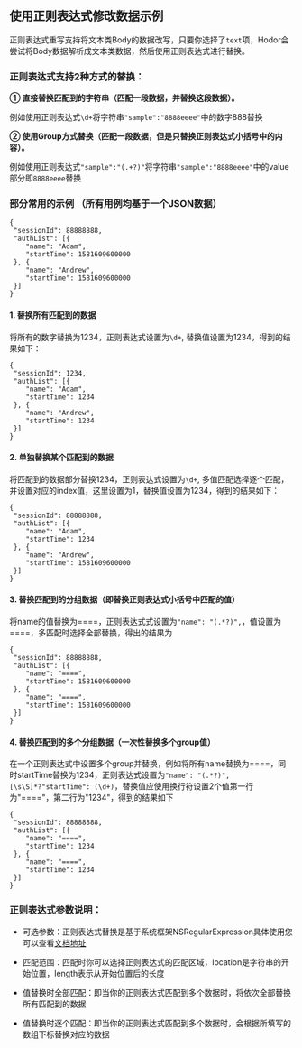## 使用正则表达式修改数据示例

正则表达式重写支持将文本类Body的数据改写，只要你选择了`text`项，Hodor会尝试将Body数据解析成文本类数据，然后使用正则表达式进行替换。  

### 正则表达式支持2种方式的替换：  
**① 直接替换匹配到的字符串（匹配一段数据，并替换这段数据）。**  

例如使用正则表达式`\d+`将字符串`"sample":"8888eeee"`中的数字888替换  

**② 使用Group方式替换（匹配一段数据，但是只替换正则表达式小括号中的内容）。**  

例如使用正则表达式`"sample":"(.+?)"`将字符串`"sample":"8888eeee"`中的value部分即`8888eeee`替换  

### 部分常用的示例 （所有用例均基于一个JSON数据） 

	{
	 "sessionId": 88888888,
	 "authList": [{
		"name": "Adam",
		"startTime": 1581609600000
	 }, {
		"name": "Andrew",
		"startTime": 1581609600000
	 }]
	}
	
#### 1. 替换所有匹配到的数据
将所有的数字替换为1234，正则表达式设置为`\d+`, 替换值设置为1234，得到的结果如下：

	{
	 "sessionId": 1234,
	 "authList": [{
		"name": "Adam",
		"startTime": 1234
	 }, {
		"name": "Andrew",
		"startTime": 1234
	 }]
	}
	
#### 2. 单独替换某个匹配到的数据
将匹配到的数据部分替换1234，正则表达式设置为`\d+`, 多值匹配选择逐个匹配，并设置对应的index值，这里设置为1，替换值设置为1234，得到的结果如下：

	{
	 "sessionId": 88888888,
	 "authList": [{
		"name": "Adam",
		"startTime": 1234
	 }, {
		"name": "Andrew",
		"startTime": 1581609600000
	 }]
	}


#### 3. 替换匹配到的分组数据（即替换正则表达式小括号中匹配的值）
将name的值替换为====，正则表达式式设置为`"name": "(.*?)",`，值设置为====，多匹配时选择全部替换，得出的结果为

	{
	 "sessionId": 88888888,
	 "authList": [{
		"name": "====",
		"startTime": 1581609600000
	 }, {
		"name": "====",
		"startTime": 1581609600000
	 }]
	}


#### 4. 替换匹配到的多个分组数据（一次性替换多个group值）
在一个正则表达式中设置多个group并替换，例如将所有name替换为====，同时startTime替换为1234，正则表达式设置为`"name": "(.*?)",[\s\S]*?"startTime": (\d+)`，替换值应使用换行符设置2个值第一行为"===="，第二行为"1234"，得到的结果如下

	{
	 "sessionId": 88888888,
	 "authList": [{
		"name": "====",
		"startTime": 1234
	 }, {
		"name": "====",
		"startTime": 1234
	 }]
	}

### 正则表达式参数说明：  

* 可选参数：正则表达式替换是基于系统框架NSRegularExpression具体使用您可以查看[文档地址](https://developer.apple.com/documentation/foundation/nsregularexpression/options)  

* 匹配范围：匹配时你可以选择正则表达式的匹配区域，location是字符串的开始位置，length表示从开始位置后的长度  

* 值替换时全部匹配：即当你的正则表达式匹配到多个数据时，将依次全部替换所有匹配到的数据
* 值替换时逐个匹配：即当你的正则表达式匹配到多个数据时，会根据所填写的数组下标替换对应的数据  
  